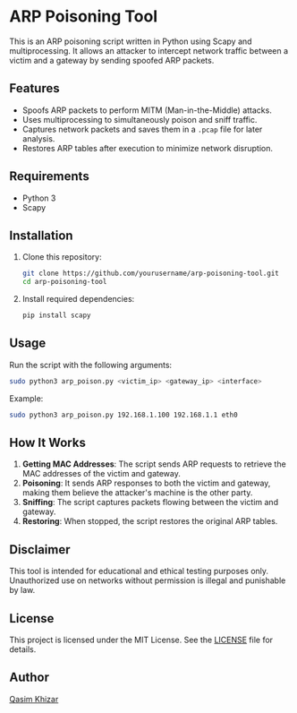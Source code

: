 # ARP Poisoning Tool

This is an ARP poisoning script written in Python using Scapy and multiprocessing. It allows an attacker to intercept network traffic between a victim and a gateway by sending spoofed ARP packets.

## Features
- Spoofs ARP packets to perform MITM (Man-in-the-Middle) attacks.
- Uses multiprocessing to simultaneously poison and sniff traffic.
- Captures network packets and saves them in a `.pcap` file for later analysis.
- Restores ARP tables after execution to minimize network disruption.

## Requirements
- Python 3
- Scapy

## Installation
1. Clone this repository:
   ```bash
   git clone https://github.com/yourusername/arp-poisoning-tool.git
   cd arp-poisoning-tool
   ```
2. Install required dependencies:
   ```bash
   pip install scapy
   ```

## Usage
Run the script with the following arguments:
```bash
sudo python3 arp_poison.py <victim_ip> <gateway_ip> <interface>
```
Example:
```bash
sudo python3 arp_poison.py 192.168.1.100 192.168.1.1 eth0
```

## How It Works
1. **Getting MAC Addresses**: The script sends ARP requests to retrieve the MAC addresses of the victim and gateway.
2. **Poisoning**: It sends ARP responses to both the victim and gateway, making them believe the attacker's machine is the other party.
3. **Sniffing**: The script captures packets flowing between the victim and gateway.
4. **Restoring**: When stopped, the script restores the original ARP tables.

## Disclaimer
This tool is intended for educational and ethical testing purposes only. Unauthorized use on networks without permission is illegal and punishable by law.

## License
This project is licensed under the MIT License. See the [LICENSE](LICENSE) file for details.

## Author
[Qasim Khizar](https://github.com/yourusername)


